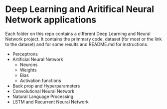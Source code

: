 # Deep Learning and Aritifical Neural Network applications 


Each folder on this repo contains a different Deep Learning and Neural Network project. It contains the primmary code, dataset (for most or the link to the dataset) and for some results and README.md for instructions. 

- Perceptrons 
- Artificial Neural Network
  - Neurons
  - Weights
  - Bias 
  - Activation functions  
- Back prop and Hyperparameters
- Convolutional Neural Network
- Natural Language Processing
- LSTM and Recurrent Neural Network

